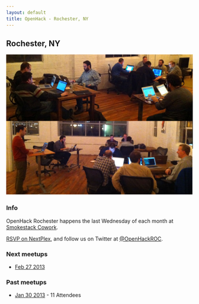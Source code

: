 ```yaml
---
layout: default
title: OpenHack - Rochester, NY
---
```


## Rochester, NY

![Rochester, NY, US](./openhack-jan.jpg)

### Info

OpenHack Rochester happens the last Wednesday of each month at [Smokestack Cowork](http://sphotos-b.xx.fbcdn.net/hphotos-ash4/394942_410711785675698_665305096_n.jpg).


[RSVP on NextPlex](http://nextplex.com/rochester-ny/calendar/events/3432-openhack-rochester), and follow us on Twitter at [@OpenHackROC](https://twitter.com/OpenHackROC).

### Next meetups

* [Feb 27 2013](http://nextplex.com/rochester-ny/calendar/events/3432-openhack-rochester)

### Past meetups

* [Jan 30 2013](http://nextplex.com/rochester-ny/calendar/events/1369-openhack-rochester) - 11 Attendees

